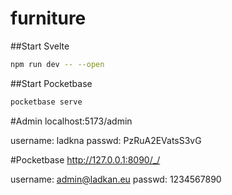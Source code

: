 # furniture

##Start Svelte
```bash
npm run dev -- --open
```
##Start Pocketbase
```bash
pocketbase serve
```
#Admin
localhost:5173/admin

username: ladkna
passwd: PzRuA2EVatsS3vG

#Pocketbase
http://127.0.0.1:8090/_/

username: admin@ladkan.eu
passwd: 1234567890
